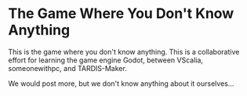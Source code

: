 # The Game Where You Don't Know Anything

This is the game where you don't know anything. This is a collaborative effort for learning the game engine Godot, between VScalia, someonewithpc, and TARDIS-Maker.

We would post more, but we don't know anything about it ourselves...
